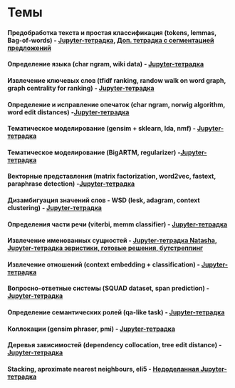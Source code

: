 # Темы

#### Предобработка текста и простая классификация (tokens, lemmas, Bag-of-words) - [Jupyter-тетрадка](https://github.com/mannefedov/compling_nlp_hse_course/blob/master/notebooks/Preprocessing.ipynb), [Доп. тетрадка с сегментацией предложений](https://github.com/mannefedov/compling_nlp_hse_course/blob/master/notebooks/sent_tokenizer.ipynb)

#### Определение языка (char ngram, wiki data) - [Jupyter-тетрадка](https://github.com/mannefedov/compling_nlp_hse_course/blob/master/notebooks/Language_Detection.ipynb)

#### Извлечение ключевых слов (tfidf ranking, randow walk on word graph, graph centrality for ranking) - [Jupyter-тетрадка](https://github.com/mannefedov/compling_nlp_hse_course/blob/master/notebooks/Keyword_extraction.ipynb)

#### Определение и исправление опечаток (char ngram, norwig algorithm, word edit distances) -[Jupyter-тетрадка](https://github.com/mannefedov/compling_nlp_hse_course/blob/master/notebooks/spellcheck.ipynb)

#### Тематическое моделирование (gensim + sklearn, lda, nmf) - [Jupyter-тетрадка](https://github.com/mannefedov/compling_nlp_hse_course/blob/master/notebooks/Topic_model_gensim_sklearn.ipynb)

#### Тематическое моделирование (BigARTM, regularizer) -[Jupyter-тетрадка](https://github.com/mannefedov/compling_nlp_hse_course/blob/master/notebooks/Topic_model_BigARTM.ipynb)

#### Векторные представления (matrix factorization, word2vec, fastext, paraphrase detection) -[Jupyter-тетрадка](https://github.com/mannefedov/compling_nlp_hse_course/blob/master/notebooks/Embeddings.ipynb)

#### Дизамбигуация значений слов - WSD (lesk, adagram, context clustering) - [Jupyter-тетрадка](https://github.com/mannefedov/compling_nlp_hse_course/blob/master/notebooks/spellcheck.ipynb)

#### Определения части речи (viterbi, memm classifier) - [Jupyter-тетрадка](https://github.com/mannefedov/compling_nlp_hse_course/blob/master/notebooks/MEMM_viterbi.ipynb)

#### Извлечение именованных сущностей  - [Jupyter-тетрадка Natasha](https://github.com/mannefedov/compling_nlp_hse_course/blob/master/notebooks/natasha.ipynb), [Jupyter-тетрадка эвристики, готовые решения, бутстреппинг](https://github.com/mannefedov/compling_nlp_hse_course/blob/master/notebooks/NER.ipynb)

#### Извлечение отношений (context embedding + classification) - [Jupyter-тетрадка](https://github.com/mannefedov/compling_nlp_hse_course/blob/master/notebooks/Relation_extraction.ipynb)

#### Вопросно-ответные системы (SQUAD dataset, span prediction) - [Jupyter-тетрадка](https://github.com/mannefedov/compling_nlp_hse_course/blob/master/notebooks/Question_answering.ipynb)

#### Определение семантических ролей (qa-like task) - [Jupyter-тетрадка](https://github.com/mannefedov/compling_nlp_hse_course/blob/master/notebooks/srl.ipynb)

#### Коллокации (gensim phraser, pmi) - [Jupyter-тетрадка](https://github.com/mannefedov/compling_nlp_hse_course/blob/master/notebooks/collocations.ipynb)

#### Деревья зависимостей (dependency collocation, tree edit distance) - [Jupyter-тетрадка](https://github.com/mannefedov/compling_nlp_hse_course/blob/master/notebooks/Dependencies.ipynb)

#### Stacking, aproximate nearest neighbours, eli5 - [Недоделанная Jupyter-тетрадка](https://github.com/mannefedov/compling_nlp_hse_course/blob/master/notebooks/random_stuff.ipynb)
